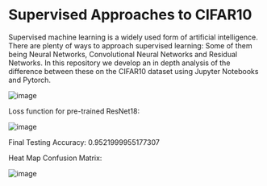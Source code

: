 # Supervised Approaches to CIFAR10
Supervised machine learning is a widely used form of artificial intelligence. There are plenty of ways to approach supervised learning: Some of them being Neural Networks, Convolutional Neural Networks and Residual Networks. In this repository we develop an in depth analysis of the difference between these on the CIFAR10 dataset using Jupyter Notebooks and Pytorch.

![image](https://github.com/M4mbo/Supervised_Approaches_to_CIFAR10/assets/115642529/e5f902d9-c636-4373-9431-8a50057a1218)

Loss function for pre-trained ResNet18:

![image](https://github.com/M4mbo/Supervised_Approaches_to_CIFAR10/assets/115642529/94958753-5a92-478b-85f1-a57dc99246e5)

Final Testing Accuracy: 0.9521999955177307

Heat Map Confusion Matrix:

![image](https://github.com/M4mbo/Supervised_Approaches_to_CIFAR10/assets/115642529/8be2a776-375e-4c3e-a67d-e1679faa0f88)
